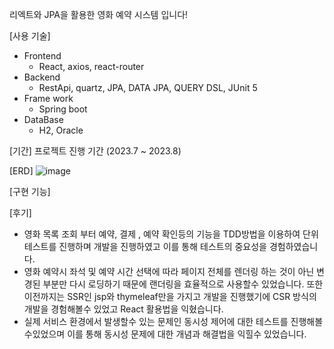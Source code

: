 리엑트와 JPA을 활용한 영화 예약 시스템 입니다!

[사용 기술]
- Frontend
    - React, axios, react-router
- Backend
    - RestApi, quartz, JPA, DATA JPA, QUERY DSL, JUnit 5
- Frame work
    - Spring boot
- DataBase
    - H2, Oracle
 
[기간]
프로젝트 진행 기간 (2023.7 ~ 2023.8)

[ERD]
![image](https://github.com/alfhaos/RJ-MOIVE/assets/87509332/333c38ea-7680-4790-820a-9540bd860b4f)


[구현 기능]

[후기]
- 영화 목록 조회 부터 예약, 결제 , 예약 확인등의 기능을 TDD방법을 이용하여 단위 테스트를 진행하며 개발을 진행하였고 이를 통해 테스트의 중요성을 경험하였습니다.
- 영화 예약시 좌석 및 예약 시간 선택에 따라 페이지 전체를 렌더링 하는 것이 아닌 변경된 부분만 다시 로딩하기 때문에 랜더링을 효율적으로 사용할수 있었습니다.
또한 이전까지는 SSR인 jsp와 thymeleaf만을 가지고 개발을 진행했기에 CSR 방식의 개발을 경험해볼수 있었고 React 활용법을 익혔습니다.
- 실제 서비스 환경에서 발생할수 있는 문제인 동시성 제어에 대한 테스트를 진행해볼수있었으며 이를 통해 동시성 문제에 대한 개념과 해결법을 익힐수 있었습니다.
